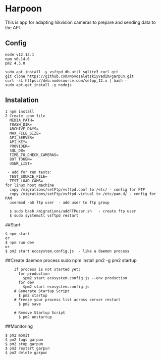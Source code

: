 # Harpoon

This is app for adapting hikvision cameras to prepare and sending data to the API.

## Config

```
node v12.13.1
npm v6.14.6
pm2 4.5.0

sudo apt install -y vsftpd db-util sqlite3 curl git
git clone https://github.com/NovoseletskiyVadim/garpun.git
curl -sL https://deb.nodesource.com/setup_12.x | bash -
sudo apt-get install -y nodejs
```

## Instalation

```
1 npm install
2 Create .env file
  MEDIA_PATH=
  TRASH_DIR=
  ARCHIVE_DAYS=
  MAX_FILE_SIZE=
  API_SERVER=
  API_KEY=
  PROVIDER=
  SQL_DB=
  TIME_TO_CHECK_CAMERAS=
  BOT_TOKEN=
  USER_LIST=

 - add for run tests:
  TEST_SOURCE_FILE=
  TEST_LOAD_CAMS=
for linux host machine
  copy /migrations/setFtp/vsftpd.conf to /etc/ - config for FTP
  copy /migrations/setFtp/vsftpd.virtual to /etc/pam.d/ - config for PAM
  usermod -aG ftp user  - add user to ftp group

  $ sudo bash /migrations/addFTPuser.sh   - create ftp user
  $ sudo systemctl vsftpd restart
```

##Start

```
$ npm start
or
$ npm run dev
or
$ pm2 start ecosystem.config.js  - like a daemon process
```

##Create daemon process
sudo npm install pm2 -g
pm2 startup

```
    If process is not started yet:
      for production
        $pm2 start ecosystem.config.js --env production
      for dev
        $pm2 start ecosystem.config.js
    # Generate Startup Script
      $ pm2 startup
    # Freeze your process list across server restart
      $ pm2 save

    # Remove Startup Script
      $ pm2 unstartup
```

##Monitoring

```
$ pm2 monit
$ pm2 logs garpun
$ pm2 stop garpun
$ pm2 restart garpun
$ pm2 delete garpun
```

